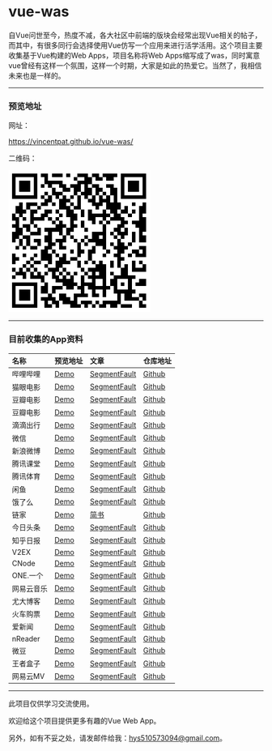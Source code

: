 # vue-was

自Vue问世至今，热度不减，各大社区中前端的版块会经常出现Vue相关的帖子，而其中，有很多同行会选择使用Vue仿写一个应用来进行活学活用。这个项目主要收集基于Vue构建的Web Apps，项目名称将Web Apps缩写成了was，同时寓意vue曾经有这样一个氛围，这样一个时期，大家是如此的热爱它。当然了，我相信未来也是一样的。

---

### 预览地址

网址：

https://vincentpat.github.io/vue-was/

二维码：

![](./static/preview.png)

---

### 目前收集的App资料

名称 | 预览地址 | 文章 | 仓库地址 
:--- | :--- | :--- | :----
哔哩哔哩 | [Demo](https://youhonglian.github.io/vue-bilibili-master/#/) | [SegmentFault](https://segmentfault.com/a/1190000009912978) | [Github](https://github.com/youhonglian/vue-bilibili)
猫眼电影 | [Demo](https://zhixuanziben.github.io/gouyan-demo/dist/index.html#/inTheaters) | [SegmentFault](https://segmentfault.com/a/1190000008614876) | [Github](https://github.com/zhixuanziben/gouyan-movie-vue)
豆瓣电影 | [Demo](https://chenhuichao.com/vue2.x-douban/dist/#/) | [SegmentFault](https://segmentfault.com/a/1190000008115372) | [Github](https://github.com/superman66/vue2.x-douban)
豆瓣电影 | [Demo](http://59.110.140.119:8080/movie-show) | [SegmentFault](https://segmentfault.com/a/1190000010309751) | [Github](https://github.com/buptsky/vue-douban-movie/)
滴滴出行 | [Demo](https://uncleze2017.github.io/vue-didi-demo/index.html) | [SegmentFault](https://segmentfault.com/a/1190000009742092) | [Github](https://github.com/uncleze2017/Imitation-DIDI-project)
微信 | [Demo](https://zhaohaodang.com/vue2-wechat) | [SegmentFault](https://segmentfault.com/a/1190000008669330) | [Github](https://github.com/zhaohaodang/vue-WeChat)
新浪微博 | [Demo](http://juniortour.net:8080/) | [SegmentFault](https://segmentfault.com/a/1190000010043484) | [Github](https://github.com/JuniorTour/vue-weibo)
腾讯课堂 | [Demo](https://lijun0.github.io/tencent-kecheng/#/) | [SegmentFault](https://segmentfault.com/a/1190000009885164) | [Github](https://github.com/lijun0/tencent)
腾讯体育 | [Demo](http://xurenjie.cn:3000/vue-tencent-sports/index.html) | [SegmentFault](https://segmentfault.com/a/1190000009684314) | [Github](https://github.com/renjie1996/tencent-sports)
闲鱼 | [Demo](https://sukura7.github.io/vue-xianyu-demo/index.html) | [SegmentFault](https://segmentfault.com/a/1190000009919769) | [Github](https://github.com/Sukura7/vue-ali-xianyu)
饿了么 | [Demo](http://vuejssellapp.t.imooc.io/) | [SegmentFault](https://segmentfault.com/a/1190000009356676) | [Github](https://github.com/ustbhuangyi/vue-sell)
链家 | [Demo](https://luxroid.com/lianjia/) | [简书](http://www.jianshu.com/p/4ae167562dc3) | [Github](https://github.com/mixihome/lianjia)
今日头条 | [Demo](https://hcy1996.github.io) | [SegmentFault](https://segmentfault.com/a/1190000009151598) | [Github](https://github.com/hcy1996/vue-toutiao)
知乎日报 | [Demo](http://lwdvue.cn/#/) | [SegmentFault](https://segmentfault.com/a/1190000009305496) | [Github](https://github.com/biaodigit/vue-news)
V2EX | [Demo](http://v2ex.liuzhen.me/) | [SegmentFault](https://segmentfault.com/a/1190000006940358) | [Github](https://github.com/liuzhenangel/v2ex_frontend)
CNode | [Demo](http://cnode.ruanyq.cn/) | [SegmentFault](https://segmentfault.com/a/1190000008416130) | [Github](https://github.com/Ryqsky/cnode_vue)
ONE.一个 | [Demo](https://imitateone-ailidan.rhcloud.com) | [SegmentFault](https://segmentfault.com/a/1190000010137578) | [Github](https://github.com/eidonlon/imitate-One)
网易云音乐 | [Demo](http://118.89.226.181:8080/) | [SegmentFault](https://segmentfault.com/a/1190000009339117) | [Github](https://github.com/ddqre12345/vue-music)
尤大博客 | [Demo](http://bigtiger.me/) | [SegmentFault](https://segmentfault.com/a/1190000009341256) | [Github](https://github.com/liujinyang1994/Blog)
火车购票 | [Demo](https://hj0503.github.io/vue-buy-tickets) | [SegmentFault](https://segmentfault.com/a/1190000009796549) | [Github](https://github.com/hj0503/vue-buy-tickets)
爱新闻 | [Demo](http://imzjh.com/inew/#/) | [SegmentFault](https://segmentfault.com/a/1190000009811706) | [Github](https://github.com/Eatanddie/Vue-news)
nReader | [Demo](http://35.189.165.140:8080/#/) | [SegmentFault](https://segmentfault.com/a/1190000009653444) | [Github](https://github.com/zimplexing/vue-nReader)
微豆 | [Demo](http://vdo.ralfz.com/movie/home) | [SegmentFault](https://segmentfault.com/a/1190000008730669) | [Github](https://github.com/RalfZhang/Vdo)
王者盒子 | [Demo](http://118.178.56.106/gok/#/equip) | [SegmentFault](https://segmentfault.com/a/1190000008668442) | [Github](https://github.com/maidishike/vue-gok)
网易云MV | [Demo](https://mv.mrcxh.com/#/) | [SegmentFault](https://segmentfault.com/a/1190000009147495) | [Github](https://github.com/safaring/Vue2-MV)

---

此项目仅供学习交流使用。

欢迎给这个项目提供更多有趣的Vue Web App。

另外，如有不妥之处，请发邮件给我：hys510573094@gmail.com。
